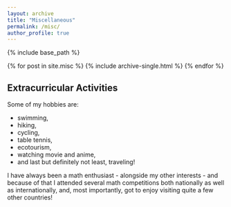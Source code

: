 ```yaml
---
layout: archive
title: "Miscellaneous"
permalink: /misc/
author_profile: true
---
```


{% include base_path %}


{% for post in site.misc %}
  {% include archive-single.html %}
{% endfor %}


Extracurricular Activities
--------------------------

Some of my hobbies are: 

* swimming, 
* hiking, 
* cycling,
* table tennis,
* ecotourism,
* watching movie and anime,
* and last but definitely not least, traveling! 

I have always been a math enthusiast - alongside my other interests - and because of that I attended several math competitions both nationally as well as internationally, and, most importantly, got to enjoy visiting quite a few other countries!

